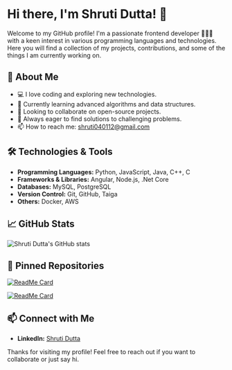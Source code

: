 # Hi there, I'm Shruti Dutta! 👋

Welcome to my GitHub profile! I'm a passionate frontend developer 👩🏻‍💻 with a keen interest in various programming languages and technologies. Here you will find a collection of my projects, contributions, and some of the things I am currently working on.

## 🚀 About Me

- 💻 I love coding and exploring new technologies.
- 🌱 Currently learning advanced algorithms and data structures.
- 👯 Looking to collaborate on open-source projects.
- 🤔 Always eager to find solutions to challenging problems.
- 📫 How to reach me: [shruti040112@gmail.com](mailto:shruti040112@gmail.com)

## 🛠️ Technologies & Tools

- **Programming Languages:** Python, JavaScript, Java, C++, C
- **Frameworks & Libraries:** Angular, Node.js, .Net Core
- **Databases:** MySQL, PostgreSQL
- **Version Control:** Git, GitHub, Taiga
- **Others:** Docker, AWS

## 📈 GitHub Stats

![Shruti Dutta's GitHub stats](https://github-readme-stats.vercel.app/api?username=shruti-su&show_icons=true&theme=radical)

## 📌 Pinned Repositories

[![ReadMe Card](https://github-readme-stats.vercel.app/api/pin/?username=shruti-su&repo=awesome-project&theme=radical)](https://github.com/shruti-su/awesome-project)

[![ReadMe Card](https://github-readme-stats.vercel.app/api/pin/?username=shruti-su&repo=another-cool-project&theme=radical)](https://github.com/shruti-su/another-cool-project)

## 📫 Connect with Me

- **LinkedIn:** [Shruti Dutta](https://www.linkedin.com/in/shruti-dutta-75859b2b8?utm_source=share&utm_campaign=share_via&utm_content=profile&utm_medium=android_app)

Thanks for visiting my profile! Feel free to reach out if you want to collaborate or just say hi.
